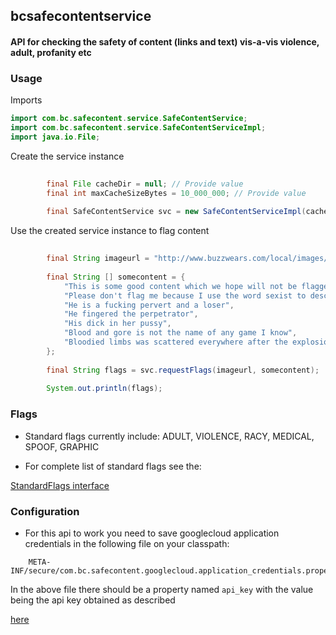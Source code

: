## bcsafecontentservice

#### API for checking the safety of content (links and text) vis-a-vis violence, adult, profanity etc

### Usage

Imports

```java
import com.bc.safecontent.service.SafeContentService;
import com.bc.safecontent.service.SafeContentServiceImpl;
import java.io.File;
```

Create the service instance

```java
        
        final File cacheDir = null; // Provide value
        final int maxCacheSizeBytes = 10_000_000; // Provide value        
        
        final SafeContentService svc = new SafeContentServiceImpl(cacheDir, maxCacheSizeBytes);  
```

Use the created service instance to flag content

```java
        
        final String imageurl = "http://www.buzzwears.com/local/images/fashion/2018/03/2_16257b445c0.jpg";
        
        final String [] somecontent = {
            "This is some good content which we hope will not be flagged because I have a pussy cat",
            "Please don't flag me because I use the word sexist to describe him",
            "He is a fucking pervert and a loser",
            "He fingered the perpetrator",
            "His dick in her pussy",
            "Blood and gore is not the name of any game I know",
            "Bloodied limbs was scattered everywhere after the explosion"
        };
        
        final String flags = svc.requestFlags(imageurl, somecontent);
        
        System.out.println(flags);
```

### Flags

- Standard flags currently include: ADULT, VIOLENCE, RACY, MEDICAL, SPOOF, GRAPHIC

- For complete list of standard flags see the:

[StandardFlags interface](../blob/master/src/main/java/com/bc/safecontent/StandardFlags.java)

### Configuration

- For this api to work you need to save googlecloud application credentials in the following file on your classpath:

```
    META-INF/secure/com.bc.safecontent.googlecloud.application_credentials.properties
```

In the above file there should be a property named ```api_key``` with the value being the api key obtained as described

[here](https://cloud.google.com/docs/authentication/production#obtaining_and_providing_service_account_credentials_manually "Google cloud api key - obtaining and providing service account credentials manually")



